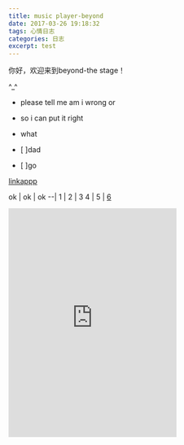```yaml
---
title: music player-beyond
date: 2017-03-26 19:18:32
tags: 心情日志
categories: 日志
excerpt: test
---
```


你好，欢迎来到beyond-the stage！

^_^
- please tell me am  i wrong or
- so i can put it right
- what

- [ ]dad
- [ ]go

[linkappp](https://www.baidu.com)

 ok |  ok | ok
--|
 1 |  2 |  3
 4 |  5 |  [6][64cca577]

<iframe frameborder="no" border="0" marginwidth="0" marginheight="0" width=330 height=450 src="https://music.163.com/outchain/player?type=1&id=34461463&auto=1&height=430"></iframe>

  [d99cdc3c]: http://baidu.co "ok"
  [64cca577]: wewe "ok"
